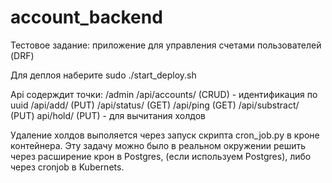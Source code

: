 # account_backend
Тестовое задание: приложение для управления счетами пользователей (DRF)

Для деплоя наберите sudo ./start_deploy.sh

Api содерждит точки:
/admin
/api/accounts/  (CRUD) - идентификация по uuid
/api/add/       (PUT)
/api/status/    (GET)
/api/ping       (GET)
/api/substract/ (PUT)
api/hold/       (PUT)  - для вычитания холдов

Удаление холдов выполяется через запуск скрипта cron_job.py в кроне контейнера. 
Эту задачу можно было в реальном окружении решить через расширение крон в Postgres, (если используем Postgres),
либо через cronjob в Kubernets.


